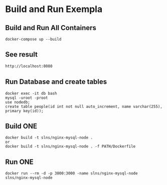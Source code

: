 # Build and Run Exempla

## Build and Run All Containers

```docker
docker-compose up --build
```

## See result 
```html
http://localhost:8080
```

## Run Database and create tables 

```docker
docker exec -it db bash
mysql -uroot -proot
use nodedb;
create table people(id int not null auto_increment, name varchar(255), primary key(id));
```

## Build ONE

```docker
docker build -t slns/nginx-mysql-node .
or
docker build -t slns/nginx-mysql-node . -f PATH/Dockerfile
```

## Run ONE

```docker
docker run --rm -d -p 3000:3000 -name slns/nginx-mysql-node slns/nginx-mysql-node
```
